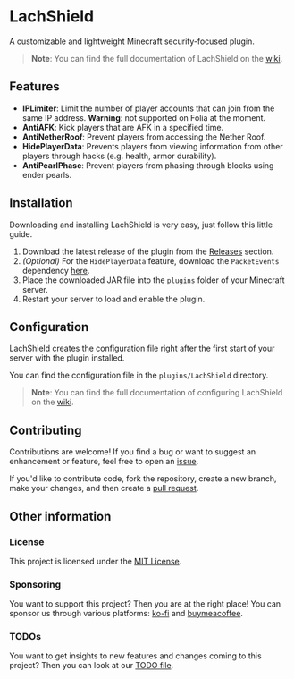 # LachShield
A customizable and lightweight Minecraft security-focused plugin.
> **Note**: You can find the full documentation of LachShield on the [wiki](https://github.com/LachCrafter/LachShield/wiki).

## Features
- **IPLimiter**: Limit the number of player accounts that can join from the same IP address. **Warning**: not supported on Folia at the moment.
- **AntiAFK**: Kick players that are AFK in a specified time.
- **AntiNetherRoof**: Prevent players from accessing the Nether Roof.
- **HidePlayerData**: Prevents players from viewing information from other players through hacks (e.g. health, armor durability).
- **AntiPearlPhase**: Prevent players from phasing through blocks using ender pearls.

## Installation
Downloading and installing LachShield is very easy, just follow this little guide.
1. Download the latest release of the plugin from the [Releases](https://github.com/LachCrafter/LachShield/releases) section.
2. *(Optional)* For the `HidePlayerData` feature, download the `PacketEvents` dependency [here](https://modrinth.com/plugin/packetevents/versions).
3. Place the downloaded JAR file into the `plugins` folder of your Minecraft server.
4. Restart your server to load and enable the plugin.

## Configuration

LachShield creates the configuration file right after the first start of your server with the plugin installed.

You can find the configuration file in the `plugins/LachShield` directory.

> **Note**: You can find the full documentation of configuring LachShield on the [wiki](https://github.com/LachCrafter/LachShield/wiki/Configuration).

## Contributing
Contributions are welcome! If you find a bug or want to suggest an enhancement or feature, feel free to open an [issue](https://github.com/LachCrafter/LachShield/issues).

If you'd like to contribute code, fork the repository, create a new branch, make your changes, and then create a [pull request](https://github.com/LachCrafter/LachShield/pulls).

## Other information
### License
This project is licensed under the [MIT License](https://github.com/LachCrafter/LachShield/blob/main/LICENSE).
### Sponsoring
You want to support this project? Then you are at the right place! You can sponsor us through various platforms: [ko-fi](https://ko-fi.com/lachcrafter) and [buymeacoffee](https://buymeacoffee.com/lachcrafter).
### TODOs
You want to get insights to new features and changes coming to this project? Then you can look at our [TODO file](https://github.com/LachCrafter/LachShield/blob/main/TODO.md).